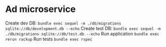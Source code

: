 # Ad microservice

Create dev DB: `bundle exec sequel -m ./db/migrations sqlite://db/development.db --echo`
Create test DB: `bundle exec sequel -m ./db/migrations sqlite://db/test.db --echo`
Run application `bundle exec rerun rackup`
Run tests `bundle exec rspec`
